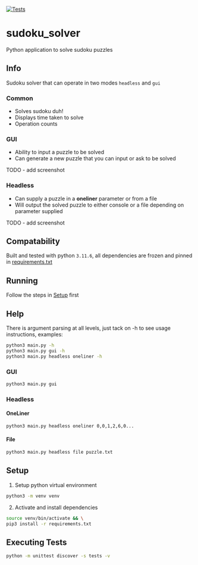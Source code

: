 [![Tests](https://github.com/crowz-fx/sudoku_solver/actions/workflows/install-and-test.yaml/badge.svg)](https://github.com/crowz-fx/sudoku_solver/actions/workflows/install-and-test.yaml)

# sudoku_solver
Python application to solve sudoku puzzles

## Info
Sudoku solver that can operate in two modes `headless` and `gui`

### Common
- Solves sudoku duh!
- Displays time taken to solve
- Operation counts

### GUI
- Ability to input a puzzle to be solved
- Can generate a new puzzle that you can input or ask to be solved

TODO - add screenshot

### Headless
- Can supply a puzzle in a <b>oneliner</b> parameter or from a file
- Will output the solved puzzle to either console or a file depending on parameter supplied

TODO - add screenshot

## Compatability
Built and tested with python `3.11.6`, all dependencies are frozen and pinned in [requirements.txt](requirements.txt)

## Running
Follow the steps in [Setup](#setup) first

## Help
There is argument parsing at all levels, just tack on -h to see usage instructions, examples:
```bash
python3 main.py -h
python3 main.py gui -h
python3 main.py headless oneliner -h
```

### GUI
```bash
python3 main.py gui
```

### Headless
#### OneLiner
```bash
python3 main.py headless oneliner 0,0,1,2,6,0...
```

#### File
```bash
python3 main.py headless file puzzle.txt
```

## Setup
1. Setup python virtual environment
```bash
python3 -m venv venv
```
2. Activate and install dependencies
```bash
source venv/bin/activate && \
pip3 install -r requirements.txt
```

## Executing Tests
```bash
python -m unittest discover -s tests -v
```

